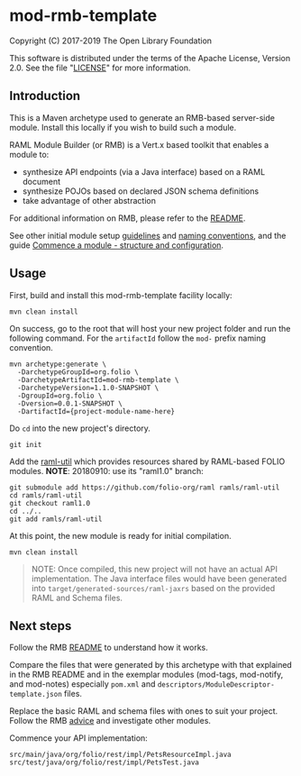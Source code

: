 # mod-rmb-template

Copyright (C) 2017-2019 The Open Library Foundation

This software is distributed under the terms of the Apache License, Version 2.0.
See the file "[LICENSE](LICENSE)" for more information.

## Introduction

This is a Maven archetype used to generate an RMB-based server-side module. Install this locally if you wish to build such a module.

RAML Module Builder (or RMB) is a Vert.x based toolkit that enables a module to:
* synthesize API endpoints (via a Java interface) based on a RAML document
* synthesize POJOs based on declared JSON schema definitions
* take advantage of other abstraction

For additional information on RMB, please refer to the [README](https://github.com/folio-org/raml-module-builder).

See other initial module setup [guidelines](https://dev.folio.org/guidelines/create-new-repo)
and [naming conventions](https://dev.folio.org/guidelines/naming-conventions/),
and the guide [Commence a module - structure and configuration](https://dev.folio.org/guides/commence-a-module/).

## Usage

First, build and install this mod-rmb-template facility locally:

```
mvn clean install
```

On success, go to the root that will host your new project folder and run the following command.
For the `artifactId` follow the `mod-` prefix naming convention.

```
mvn archetype:generate \
  -DarchetypeGroupId=org.folio \
  -DarchetypeArtifactId=mod-rmb-template \
  -DarchetypeVersion=1.1.0-SNAPSHOT \
  -DgroupId=org.folio \
  -Dversion=0.0.1-SNAPSHOT \
  -DartifactId={project-module-name-here}
```

Do `cd` into the new project's directory.

```
git init
```

Add the [raml-util](https://github.com/folio-org/raml) which provides resources shared by RAML-based FOLIO modules.
**NOTE**: 20180910: use its "raml1.0" branch:

```
git submodule add https://github.com/folio-org/raml ramls/raml-util
cd ramls/raml-util
git checkout raml1.0
cd ../..
git add ramls/raml-util
```

At this point, the new module is ready for initial compilation.

`mvn clean install`

> NOTE: Once compiled, this new project will not have an actual API implementation. The Java interface files would have been generated into `target/generated-sources/raml-jaxrs` based on the provided RAML and Schema files.

## Next steps

Follow the RMB [README](https://github.com/folio-org/raml-module-builder) to understand how it works.

Compare the files that were generated by this archetype with that explained in the RMB README and in the exemplar modules (mod-tags, mod-notify, and mod-notes) especially `pom.xml` and `descriptors/ModuleDescriptor-template.json` files.

Replace the basic RAML and schema files with ones to suit your project. Follow the RMB [advice](https://github.com/folio-org/raml-module-builder/blob/master/README.md#step-6-design-the-raml-files) and investigate other modules.

Commence your API implementation:
```
src/main/java/org/folio/rest/impl/PetsResourceImpl.java
src/test/java/org/folio/rest/impl/PetsTest.java
```

